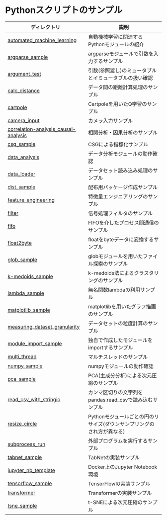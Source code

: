 # Pythonスクリプトのサンプル

|ディレクトリ |説明 |
|---|---|
|[automated_machine_learning](./automated_machine_learning) |自動機械学習に関連するPythonモジュールの紹介 |
|[argparse_sample](./argparse_sample) |argparseモジュールで引数を入力するサンプル |
|[argument_test](./argument_test) |引数(参照渡し)のミュータブルとイミュータブルの扱い確認 |
|[calc_distance](./calc_distance) |データ間の距離計算処理のサンプル |
|[cartpole](./cartpole) |Cartpoleを用いたQ学習のサンプル |
|[camera_input](./camera_input) |カメラ入力サンプル |
|[correlation-analysis_causal-analysis](./correlation-analysis_causal-analysis) |相関分析・因果分析のサンプル |
|[csg_sample](./csg_sample) |CSGによる指標化サンプル |
|[data_analysis](./data_analysis) |データ分析モジュールの動作確認 |
|[data_loader](./data_loader) |データセット読み込み処理のサンプル |
|[dist_sample](./dist_sample) |配布用パッケージ作成サンプル |
|[feature_engineering](./feature_engineering) |特徴量エンジニアリングのサンプル |
|[filter](./filter) |信号処理フィルタのサンプル |
|[fifo](./fifo) |FIFOを介したプロセス間通信のサンプル |
|[float2byte](./float2byte) |floatをbyteデータに変換するサンプル |
|[glob_sample](./glob_sample) |globモジュールを用いたファイル探索のサンプル |
|[k-medoids_sample](./medoids_sample) |k-medoids法によるクラスタリングのサンプル |
|[lambda_sample](./lambda_sample) |無名関数lambdaの利用サンプル |
|[matplotlib_sample](./matplotlib_sample) |matplotlibを用いたグラフ描画のサンプル |
|[measuring_dataset_granularity](./measuring_dataset_granularity) |データセットの粒度計算のサンプル |
|[module_import_sample](./module_import_sample) |独自で作成したモジュールをimportするサンプル |
|[multi_thread](./multi_thread) |マルチスレッドのサンプル |
|[numpy_sample](./numpy_sample) |numpyモジュールの動作確認 |
|[pca_sample](./pca_sample) | PCA(主成分分析)による次元圧縮のサンプル |
|[read_csv_with_stringio](./read_csv_with_stringio) |カンマ区切りの文字列をpandas.read_csvで読み込むサンプル |
|[resize_circle](./resize_circle) |Pythonモジュールごとの円のリサイズ(ダウンサンプリングのされ方が異なる) |
|[subprocess_run](./subprocess_run) |外部プログラムを実行するサンプル |
|[tabnet_sample](./tabnet_sample) |TabNetの実装サンプル |
|[jupyter_nb_template](./jupyter_nb_template) |Docker上のJupyter Notebook環境 |
|[tensorflow_sample](./tensorflow_sample) |TensorFlowの実装サンプル |
|[transformer](./transformer) |Transformerの実装サンプル |
|[tsne_sample](./tsne_sample) | t-SNEによる次元圧縮のサンプル |


